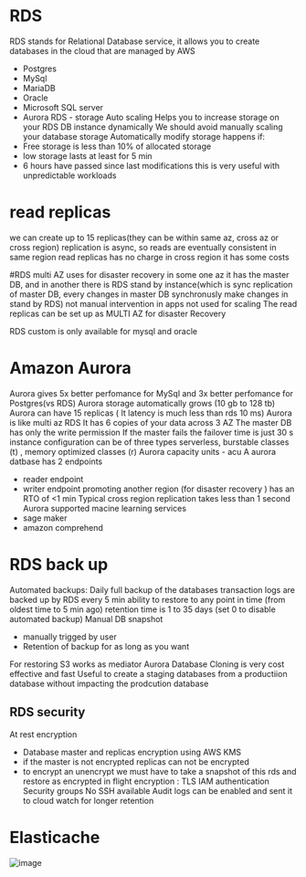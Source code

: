 # RDS 
RDS stands for Relational Database service, it allows you to create databases in the cloud that are managed by AWS
- Postgres
- MySql
- MariaDB
- Oracle
- Microsoft SQL server
- Aurora
RDS - storage Auto scaling
Helps you to increase storage on your RDS DB instance dynamically
We should avoid manually scaling your database storage
Automatically modify storage happens if:
- Free storage is less than 10% of allocated storage
- low storage lasts at least for 5 min
- 6 hours have passed since last modifications
this is very useful with unpredictable workloads

# read replicas
we can create up to 15 replicas(they can be within same az, cross az or cross region)
replication is async, so reads are eventually consistent
in same region read replicas has no charge
in cross region it has some costs

#RDS multi AZ 
uses for disaster recovery
in some one az it has the master DB, and in another there is RDS stand by instance(which is sync replication of master DB, every changes in master DB synchronusly make changes in stand by RDS)
not manual intervention in apps
not used for scaling
The read replicas can be set up as MULTI AZ for disaster Recovery

RDS custom is only available for mysql and oracle

# Amazon Aurora
Aurora gives 5x better perfomance for MySql and 3x better perfomance for Postgres(vs RDS)
Aurora storage automatically grows (10 gb to 128 tb)
Aurora can have  15 replicas ( It latency is much less than rds 10 ms)
Aurora is like multi az RDS
It has 6 copies of your data across 3 AZ
The master DB has only the write permission 
If the master fails the failover time is just 30 s
instance configuration can be of three types serverless, burstable classes (t) , memory optimized classes (r)
Aurora capacity units - acu 
A aurora datbase has 2 endpoints 
- reader endpoint
- writer endpoint
promoting another region (for disaster recovery ) has an RTO of <1 min
Typical cross region replication takes less than 1 second
Aurora supported macine learning services
- sage maker
- amazon comprehend


# RDS back up
Automated backups:
Daily full backup of the databases
transaction logs are backed up by RDS every 5 min 
ability to restore to any point in time (from oldest time to 5 min ago)
retention time is 1 to 35 days (set 0 to disable automated backup)
Manual DB snapshot
- manually trigged by user
- Retention of backup for as long as you want

For restoring S3 works as mediator 
Aurora Database Cloning is very cost effective and fast
Useful to create a staging databases from a productiion database without impacting the prodcution database

## RDS security
 At rest encryption 
 - Database master and replicas encryption using AWS KMS
 - if the master is not encrypted replicas can not be encrypted
 - to encrypt an unencrypt we must have to take a snapshot of this rds and restore as encrypted
in flight encryption : TLS
IAM authentication
Security groups
No SSH available
Audit logs can be enabled and sent it to cloud watch for longer retention

# Elasticache 

![image](https://github.com/alsmk/SAA_notes/assets/43688097/6c9ce965-0177-4f06-bf4e-c6d697620d69)


